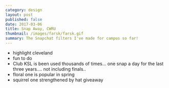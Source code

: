 ```yaml
---
category: design
layout: post
published: false
date: 2017-03-06
title: Snap Away, CWRU
thumbnail: /images/farsk/farsk.gif
summary: The Snapchat filters I've made for campus so far!
---
```

- highlight cleveland
- fun to do
- Club KSL is been used thousands of times... one snap a day for the last three years.... not including finals..
- floral one is popular in spring
- squirrel one strengthened by hat giveaway
